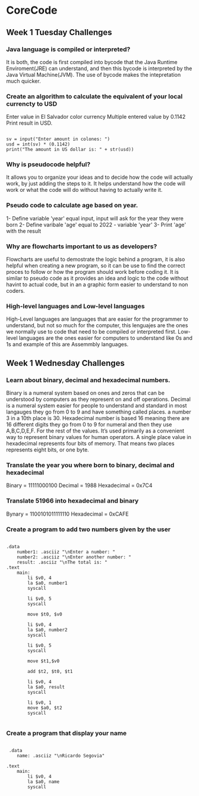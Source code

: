 # CoreCode
## Week 1 Tuesday Challenges
### Java language is compiled or interpreted? 
It is both, the code is first compiled into bycode that the Java Runtime Enviroment(JRE) can understand, and then this bycode is interpreted by the Java Virtual Machine(JVM). The use of bycode makes the intepretation much quicker.
### Create an algorithm to calculate the equivalent of your local currencty to USD
Enter value in El Salvador color currency
Multiple entered value by 0.1142
Print result in USD.
```

sv = input("Enter amount in colones: ")
usd = int(sv) * (0.1142)
print("The amount in US dollar is: " + str(usd))

```
### Why is pseudocode helpful?
It allows you to organize your ideas and to decide how the code will actually work, by just adding the steps to it. It helps understand how the code will work or what the code will do without having to actually write it.
### Pseudo code to calculate age based on year. 
1- Define variable 'year' equal input, input will ask for the year they were born
2- Define varibale 'age'  equal to  2022 - variable 'year'
3- Print 'age' with the result
### Why are flowcharts important to us as developers?
Flowcharts are useful to demostrate the logic behind a program, it is also helpful when creating a new program, so it can be use to find the correct proces to follow or how the program should work before coding it. It is similar to pseudo code as it provides an idea and logic to the code without havint to actual code, but in an a graphic form easier to understand to non coders.
### High-level languages and Low-level languages
High-Level languages are languages that are easier for the programmer to understand, but not so much for the computer, this lenguajes are the ones we normally use to code that need to be compiled or interpreted first. 
Low-level languages are the ones easier for computers to understand like 0s and 1s and example of this are Assemmbly languages.

## Week 1 Wednesday Challenges
### Learn about binary, decimal and hexadecimal numbers.
Binary is a numeral system based on ones and zeros that can be understood by computers as they represent on and off operations. 
Decimal is a numeral system easier for people to understand and standard in most langauges they go from 0 to 9 and have something called places. a number 3 in a 10th place is 30.
Hexadecimal number is based 16 meaning there are 16 different digits they go from 0 to 9 for numeral and then they use A,B,C,D,E,F. For the rest of the values.  It’s used primarily as a convenient way to represent binary values for human operators. A single place value in hexadecimal represents four bits of memory. That means two places represents eight bits, or one byte.

### Translate the year you where born to binary, decimal and hexadecimal
Binary = 11111000100
Decimal = 1988
Hexadecimal = 0x7C4

### Translate 51966 into hexadecimal and binary
Bynary = 1100101011111110
Hexadecimal = 0xCAFE

### Create a program to add two numbers given by the user
```

.data
	number1: .asciiz "\nEnter a number: "
	number2: .asciiz "\nEnter another number: "
	result: .asciiz "\nThe total is: "
.text
	main:
		li $v0, 4
		la $a0, number1
		syscall
		
		li $v0, 5
		syscall
		
		move $t0, $v0
		
		li $v0, 4
		la $a0, number2
		syscall
		
		li $v0, 5
		syscall
		
		move $t1,$v0
		
		add $t2, $t0, $t1
		
		li $v0, 4
		la $a0, result
		syscall
		
		li $v0, 1
		move $a0, $t2
		syscall
		
```
###  Create a program that display your name
```
 
 .data
	name: .asciiz "\nRicardo Segovia"
	
.text
	main:
		li $v0, 4
		la $a0, name
		syscall
		
```

